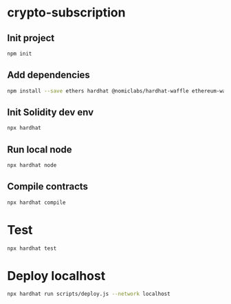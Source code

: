 # crypto-subscription

## Init project
```bash
npm init
```

## Add dependencies
```bash
npm install --save ethers hardhat @nomiclabs/hardhat-waffle ethereum-waffle chai @nomiclabs/hardhat-ethers @openzeppelin/contracts 
```

## Init Solidity dev env
```bash
npx hardhat
```

## Run local node
```bash
npx hardhat node
```

## Compile contracts
```bash
npx hardhat compile
```

# Test
```bash
npx hardhat test
```

# Deploy localhost
```bash
npx hardhat run scripts/deploy.js --network localhost
```
